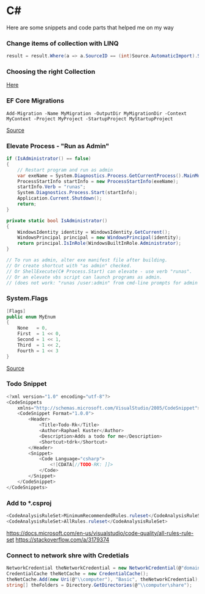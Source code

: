 # C#
Here are some snippets and code parts that helped me on my way

### Change items of collection with LINQ
```csharp
result = ﻿result.Where(a => a.SourceID == (int)Source.AutomaticImport).Select(c => { c.SourceDescription = sourceDescription; return c; }).ToList();
```

### Choosing the right Collection
[Here](https://www.codeproject.com/Articles/1095822/Choosing-The-Right-Collection)


### EF Core Migrations
```chsarp
Add-Migration -Name MyMigration -OutputDir MyMigrationDir -Context MyContext -Project MyProject -StartupProject MyStartupProject
```

[Source](https://github.com/aspnet/EntityFramework/issues/4149)

### Elevate Process - "Run as Admin"
```csharp
if (IsAdministrator() == false)
{
    // Restart program and run as admin
    var exeName = System.Diagnostics.Process.GetCurrentProcess().MainModule.FileName;
    ProcessStartInfo startInfo = new ProcessStartInfo(exeName);
    startInfo.Verb = "runas";
    System.Diagnostics.Process.Start(startInfo);
    Application.Current.Shutdown();
    return;
}

private static bool IsAdministrator()
{
    WindowsIdentity identity = WindowsIdentity.GetCurrent();
    WindowsPrincipal principal = new WindowsPrincipal(identity);
    return principal.IsInRole(WindowsBuiltInRole.Administrator);
}

// To run as admin, alter exe manifest file after building.
// Or create shortcut with "as admin" checked.
// Or ShellExecute(C# Process.Start) can elevate - use verb "runas".
// Or an elevate vbs script can launch programs as admin.
// (does not work: "runas /user:admin" from cmd-line prompts for admin pass)
```

### System.Flags
```csharp
[Flags]
public enum MyEnum
{
    None   = 0,
    First  = 1 << 0,
    Second = 1 << 1,
    Third  = 1 << 2,
    Fourth = 1 << 3
}
```
[Source](https://stackoverflow.com/questions/8447/what-does-the-flags-enum-attribute-mean-in-c)

### Todo Snippet
```csharp
<?xml version="1.0" encoding="utf-8"?>  
<CodeSnippets  
    xmlns="http://schemas.microsoft.com/VisualStudio/2005/CodeSnippet">  
    <CodeSnippet Format="1.0.0">  
        <Header>  
            <Title>Todo-Rk</Title>  
            <Author>Raphael Kuster</Author>
            <Description>Adds a todo for me</Description>
            <Shortcut>tdrk</Shortcut>
        </Header>  
        <Snippet>  
            <Code Language="csharp">  
                <![CDATA[//TODO-RK: ]]>  
            </Code>  
        </Snippet>  
    </CodeSnippet>  
</CodeSnippets>
```

### Add to *.csproj
```csharp
<CodeAnalysisRuleSet>MinimumRecommendedRules.ruleset</CodeAnalysisRuleSet>
<CodeAnalysisRuleSet>AllRules.ruleset</CodeAnalysisRuleSet>
```
https://docs.microsoft.com/en-us/visualstudio/code-quality/all-rules-rule-set
https://stackoverflow.com/a/3179374

### Connect to network shre with Credetials
```csharp
NetworkCredential theNetworkCredential = new NetworkCredential(@"domain\username", "password");
CredentialCache theNetCache = new CredentialCache();
theNetCache.Add(new Uri(@"\\computer"), "Basic", theNetworkCredential);
string[] theFolders = Directory.GetDirectories(@"\\computer\share");
```
